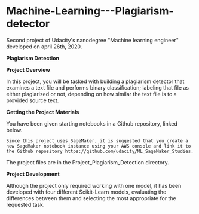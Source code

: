 # Machine-Learning---Plagiarism-detector
Second project of Udacity's nanodegree "Machine learning engineer" developed on april 26th, 2020.


__Plagiarism Detection__

__Project Overview__

In this project, you will be tasked with building a plagiarism detector that examines a text file and performs binary classification; labeling that file as either plagiarized or not, depending on how similar the text file is to a provided source text.


__Getting the Project Materials__

You have been given starting notebooks in a Github repository, linked below.

    Since this project uses SageMaker, it is suggested that you create a new SageMaker notebook instance using your AWS console and link it to the Github repository https://github.com/udacity/ML_SageMaker_Studies.

The project files are in the Project_Plagiarism_Detection directory.


__Project Development__

Although the project only required working with one model, it has been developed with four different Scikit-Learn models, evaluating the differences between them and selecting the most appropriate for the requested task.
